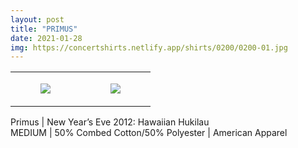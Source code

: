 ```yaml
---
layout: post
title: "PRIMUS"
date: 2021-01-28
img: https://concertshirts.netlify.app/shirts/0200/0200-01.jpg
---
```




<table style="width:100%;"><tr><td style="vertical-align:top;">
      <figure class="tmblr-full" data-orig-height="2048" data-orig-width="1365" data-orig-src="https://concertshirts.netlify.app/shirts/0200/0200-01.jpg"><img src="https://64.media.tumblr.com/dcc53c7e35a5b187d7f5f5c8b173c79d/9d8196ab7dc661c4-55/s540x810/bda7b4385f3a98e8e8e08145f05860838a51d15d.jpg" data-orig-height="2048" data-orig-width="1365" data-orig-src="https://concertshirts.netlify.app/shirts/0200/0200-01.jpg"/></figure></td>
    <td style="vertical-align:top;">
      <figure class="tmblr-full" data-orig-height="2048" data-orig-width="1365" data-orig-src="https://concertshirts.netlify.app/shirts/0200/0200-02.jpg"><img src="https://64.media.tumblr.com/3071c94a9b2d74dba3c30a7216b3d643/9d8196ab7dc661c4-32/s540x810/aada53a91a8fb4f2d777e134cee300c6e5aab64a.jpg" data-orig-height="2048" data-orig-width="1365" data-orig-src="https://concertshirts.netlify.app/shirts/0200/0200-02.jpg"/></figure></td>
  </tr></table><p>
  Primus | New Year&rsquo;s Eve 2012: Hawaiian Hukilau<br/>MEDIUM | 50% Combed Cotton/50% Polyester | American Apparel
</p>
